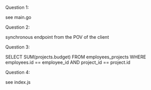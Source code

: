 Question 1:

see main.go

Question 2:

synchronous endpoint from the POV of the client

Question 3:

SELECT SUM(projects.budget) FROM employees_projects WHERE employees.id == employee_id AND project_id == project.id

Question 4:

see index.js